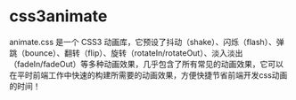 # css3animate
animate.css 是一个 CSS3 动画库，它预设了抖动（shake）、闪烁（flash）、弹跳（bounce）、翻转（flip）、旋转（rotateIn/rotateOut）、淡入淡出（fadeIn/fadeOut）等多种动画效果，几乎包含了所有常见的动画效果，它可以在平时前端工作中快速的构建所需要的动画效果，方便快捷节省前端开发css动画的时间！
